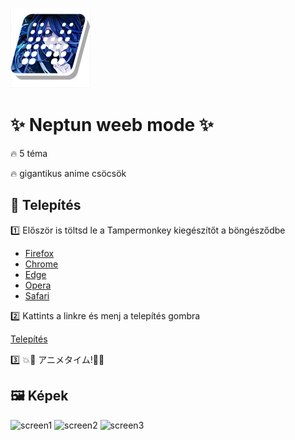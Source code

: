 ![logo](logo.png)

# ✨ Neptun weeb mode ✨

🔥 5 téma

🔥 gigantikus anime csöcsök

## 💯 Telepítés

1️⃣ Először is töltsd le a Tampermonkey kiegészítőt a böngésződbe

* [Firefox](https://addons.mozilla.org/en-US/firefox/addon/tampermonkey)
* [Chrome](https://chrome.google.com/webstore/detail/tampermonkey/dhdgffkkebhmkfjojejmpbldmpobfkfo)
* [Edge](https://microsoftedge.microsoft.com/insider-addons/detail/iikmkjmpaadaobahmlepeloendndfphd)
* [Opera](https://addons.opera.com/en/extensions/details/tampermonkey-beta)
* [Safari](https://apps.apple.com/us/app/tampermonkey/id1482490089)

2️⃣ Kattints a linkre és menj a telepítés gombra

[Telepítés](https://github.com/bozo22/subarashii-neptun/releases/latest/download/subarashii-neptun.user.js)

3️⃣ 💥👀 アニメタイム!🌟💥

## 🖼️ Képek

![screen1](https://imgur.com/download/prdF1FJ/)
![screen2](https://imgur.com/download/UrUMmSj/)
![screen3](https://imgur.com/download/W5Sebe4/)
